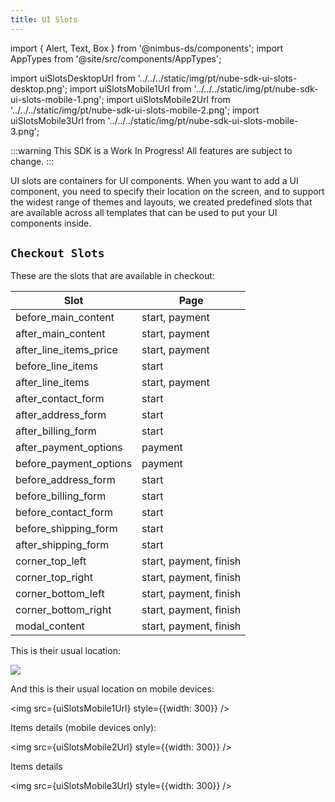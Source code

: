 ```yaml
---
title: UI Slots
---
```


import { Alert, Text, Box } from '@nimbus-ds/components';
import AppTypes from '@site/src/components/AppTypes';

import uiSlotsDesktopUrl from '../../../static/img/pt/nube-sdk-ui-slots-desktop.png';
import uiSlotsMobile1Url from '../../../static/img/pt/nube-sdk-ui-slots-mobile-1.png';
import uiSlotsMobile2Url from '../../../static/img/pt/nube-sdk-ui-slots-mobile-2.png';
import uiSlotsMobile3Url from '../../../static/img/pt/nube-sdk-ui-slots-mobile-3.png';

:::warning
This SDK is a Work In Progress! All features are subject to change.
:::

UI slots are containers for UI components.
When you want to add a UI component, you need to specify their location on the screen, and to support the widest range of themes and layouts, we created predefined slots that are available across all templates that can be used to put your UI components inside.

## `Checkout Slots`

These are the slots that are available in checkout:

| Slot                  | Page                   |
| --------------------- | ---------------------- |
| before_main_content   | start, payment         |
| after_main_content    | start, payment         |
| after_line_items_price| start, payment         |
| before_line_items     | start                  |
| after_line_items      | start, payment         |
| after_contact_form    | start                  |
| after_address_form    | start                  |
| after_billing_form    | start                  |
| after_payment_options | payment                |
| before_payment_options| payment                |
| before_address_form   | start                  |
| before_billing_form   | start                  |
| before_contact_form   | start                  |
| before_shipping_form  | start                  |
| after_shipping_form   | start                  |
| corner_top_left       | start, payment, finish |
| corner_top_right      | start, payment, finish |
| corner_bottom_left    | start, payment, finish |
| corner_bottom_right   | start, payment, finish |
| modal_content         | start, payment, finish |

This is their usual location:

<img src={uiSlotsDesktopUrl}/>

And this is their usual location on mobile devices:

<img src={uiSlotsMobile1Url} style={{width: 300}} />

Items details (mobile devices only):

<img src={uiSlotsMobile2Url} style={{width: 300}} />

Items details

<img src={uiSlotsMobile3Url} style={{width: 300}} />
